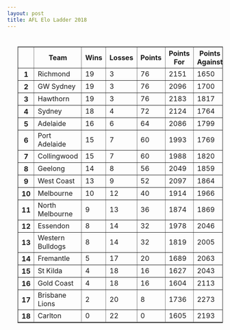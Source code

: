 ```yaml
---
layout: post
title: AFL Elo Ladder 2018
---
```

<ul class="ladder">
<div class="blurb">
  <h1></h1>
  <p>
      <table border="1" class="dataframe">
  <thead>
    <tr style="text-align: center;">
      <th></th>
      <th>Team</th>
      <th>Wins</th>
      <th>Losses</th>
      <th>Points</th>
      <th>Points For</th>
      <th>Points Against</th>
      <th>Percentage</th>
    </tr>
  </thead>
  <tbody>
    <tr>
      <th>1</th>
      <td>Richmond</td>
      <td>19</td>
      <td>3</td>
      <td>76</td>
      <td>2151</td>
      <td>1650</td>
      <td>130.364</td>
    </tr>
    <tr>
      <th>2</th>
      <td>GW Sydney</td>
      <td>19</td>
      <td>3</td>
      <td>76</td>
      <td>2096</td>
      <td>1700</td>
      <td>123.294</td>
    </tr>
    <tr>
      <th>3</th>
      <td>Hawthorn</td>
      <td>19</td>
      <td>3</td>
      <td>76</td>
      <td>2183</td>
      <td>1817</td>
      <td>120.143</td>
    </tr>
    <tr>
      <th>4</th>
      <td>Sydney</td>
      <td>18</td>
      <td>4</td>
      <td>72</td>
      <td>2124</td>
      <td>1764</td>
      <td>120.408</td>
    </tr>
    <tr>
      <th>5</th>
      <td>Adelaide</td>
      <td>16</td>
      <td>6</td>
      <td>64</td>
      <td>2086</td>
      <td>1799</td>
      <td>115.953</td>
    </tr>
    <tr>
      <th>6</th>
      <td>Port Adelaide</td>
      <td>15</td>
      <td>7</td>
      <td>60</td>
      <td>1993</td>
      <td>1769</td>
      <td>112.663</td>
    </tr>
    <tr>
      <th>7</th>
      <td>Collingwood</td>
      <td>15</td>
      <td>7</td>
      <td>60</td>
      <td>1988</td>
      <td>1820</td>
      <td>109.231</td>
    </tr>
    <tr>
      <th>8</th>
      <td>Geelong</td>
      <td>14</td>
      <td>8</td>
      <td>56</td>
      <td>2049</td>
      <td>1859</td>
      <td>110.221</td>
    </tr>
    <tr>
      <th>9</th>
      <td>West Coast</td>
      <td>13</td>
      <td>9</td>
      <td>52</td>
      <td>2097</td>
      <td>1864</td>
      <td>112.5</td>
    </tr>
    <tr>
      <th>10</th>
      <td>Melbourne</td>
      <td>10</td>
      <td>12</td>
      <td>40</td>
      <td>1914</td>
      <td>1966</td>
      <td>97.355</td>
    </tr>
    <tr>
      <th>11</th>
      <td>North Melbourne</td>
      <td>9</td>
      <td>13</td>
      <td>36</td>
      <td>1874</td>
      <td>1869</td>
      <td>100.268</td>
    </tr>
    <tr>
      <th>12</th>
      <td>Essendon</td>
      <td>8</td>
      <td>14</td>
      <td>32</td>
      <td>1978</td>
      <td>2046</td>
      <td>96.6764</td>
    </tr>
    <tr>
      <th>13</th>
      <td>Western Bulldogs</td>
      <td>8</td>
      <td>14</td>
      <td>32</td>
      <td>1819</td>
      <td>2005</td>
      <td>90.7232</td>
    </tr>
    <tr>
      <th>14</th>
      <td>Fremantle</td>
      <td>5</td>
      <td>17</td>
      <td>20</td>
      <td>1689</td>
      <td>2063</td>
      <td>81.8711</td>
    </tr>
    <tr>
      <th>15</th>
      <td>St Kilda</td>
      <td>4</td>
      <td>18</td>
      <td>16</td>
      <td>1627</td>
      <td>2043</td>
      <td>79.6378</td>
    </tr>
    <tr>
      <th>16</th>
      <td>Gold Coast</td>
      <td>4</td>
      <td>18</td>
      <td>16</td>
      <td>1604</td>
      <td>2113</td>
      <td>75.911</td>
    </tr>
    <tr>
      <th>17</th>
      <td>Brisbane Lions</td>
      <td>2</td>
      <td>20</td>
      <td>8</td>
      <td>1736</td>
      <td>2273</td>
      <td>76.3748</td>
    </tr>
    <tr>
      <th>18</th>
      <td>Carlton</td>
      <td>0</td>
      <td>22</td>
      <td>0</td>
      <td>1605</td>
      <td>2193</td>
      <td>73.1874</td>
    </tr>
  </tbody>
</table>
			
</p>
</div><!-- /.blurb -->	
</ul>
